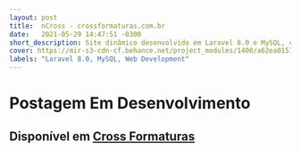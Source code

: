 ```yaml
---
layout: post
title:  nCross - crossformaturas.com.br
date:   2021-05-29 14:47:51 -0300
short_description: Site dinâmico desenvolvido em Laravel 8.0 e MySQL, contendo Blog, Upload de Imagens, Chat Online, Google Analytics e mais.
cover: https://mir-s3-cdn-cf.behance.net/project_modules/1400/a62ea0157902467.63816c4662852.png
labels: "Laravel 8.0, MySQL, Web Development"
---
```


# Postagem Em Desenvolvimento

## Disponível em [Cross Formaturas](www.crossformaturas.com.br)